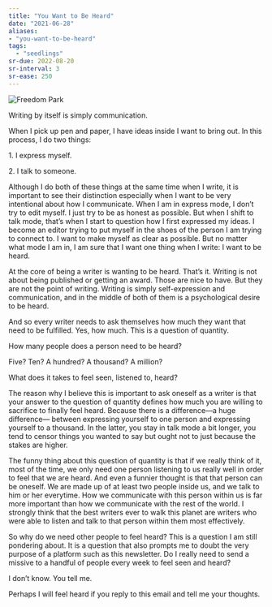 ```yaml
---
title: "You Want to Be Heard"
date: "2021-06-28"
aliases:
- "you-want-to-be-heard"
tags:
  - "seedlings"
sr-due: 2022-08-20
sr-interval: 3
sr-ease: 250
---
```

![Freedom Park](lilim/images/009/Freedom-Park.jpeg)

Writing by itself is simply communication.

When I pick up pen and paper, I have ideas inside I want to bring out. In this process, I do two things:

1\. I express myself.

2\. I talk to someone.

Although I do both of these things at the same time when I write, it is important to see their distinction especially when I want to be very intentional about how I communicate. When I am in express mode, I don’t try to edit myself. I just try to be as honest as possible. But when I shift to talk mode, that’s when I start to question how I first expressed my ideas. I become an editor trying to put myself in the shoes of the person I am trying to connect to. I want to make myself as clear as possible. But no matter what mode I am in, I am sure that I want one thing when I write: I want to be heard.

At the core of being a writer is wanting to be heard. That’s it. Writing is not about being published or getting an award. Those are nice to have. But they are not the point of writing. Writing is simply self-expression and communication, and in the middle of both of them is a psychological desire to be heard.

And so every writer needs to ask themselves how much they want that need to be fulfilled. Yes, how much. This is a question of quantity.

How many people does a person need to be heard?

Five? Ten? A hundred? A thousand? A million?

What does it takes to feel seen, listened to, heard?

The reason why I believe this is important to ask oneself as a writer is that your answer to the question of quantity defines how much you are willing to sacrifice to finally feel heard. Because there is a difference—a huge difference— between expressing yourself to one person and expressing yourself to a thousand. In the latter, you stay in talk mode a bit longer, you tend to censor things you wanted to say but ought not to just because the stakes are higher.

The funny thing about this question of quantity is that if we really think of it, most of the time, we only need one person listening to us really well in order to feel that we are heard. And even a funnier thought is that that person can be oneself. We are made up of at least two people inside us, and we talk to him or her everytime. How we communicate with this person within us is far more important than how we communicate with the rest of the world. I strongly think that the best writers ever to walk this planet are writers who were able to listen and talk to that person within them most effectively.

So why do we need other people to feel heard? This is a question I am still pondering about. It is a question that also prompts me to doubt the very purpose of a platform such as this newsletter. Do I really need to send a missive to a handful of people every week to feel seen and heard?

I don’t know. You tell me.

Perhaps I will feel heard if you reply to this email and tell me your thoughts.